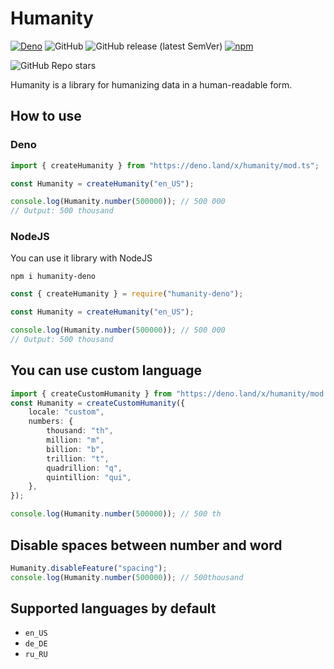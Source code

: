 # Humanity

[![Deno](https://github.com/fl3xice/humanity/actions/workflows/deno.yml/badge.svg)](https://github.com/fl3xice/humanity/actions/workflows/deno.yml)
![GitHub](https://img.shields.io/github/license/fl3xice/humanity)
![GitHub release (latest SemVer)](https://img.shields.io/github/v/release/fl3xice/humanity)
[![npm](https://img.shields.io/npm/v/humanity-deno)](https://www.npmjs.com/package/humanity-deno)

![GitHub Repo stars](https://img.shields.io/github/stars/fl3xice/humanity?style=social)

Humanity is a library for humanizing data in a human-readable form.

## How to use

### Deno

```typescript
import { createHumanity } from "https://deno.land/x/humanity/mod.ts";

const Humanity = createHumanity("en_US");

console.log(Humanity.number(500000)); // 500 000
// Output: 500 thousand
```

### NodeJS

You can use it library with NodeJS

```
npm i humanity-deno
```

```javascript
const { createHumanity } = require("humanity-deno");

const Humanity = createHumanity("en_US");

console.log(Humanity.number(500000)); // 500 000
// Output: 500 thousand
```

## You can use custom language

```typescript
import { createCustomHumanity } from "https://deno.land/x/humanity/mod.ts";
const Humanity = createCustomHumanity({
    locale: "custom",
    numbers: {
        thousand: "th",
        million: "m",
        billion: "b",
        trillion: "t",
        quadrillion: "q",
        quintillion: "qui",
    },
});

console.log(Humanity.number(500000)); // 500 th
```

## Disable spaces between number and word

```typescript
Humanity.disableFeature("spacing");
console.log(Humanity.number(500000)); // 500thousand
```

## Supported languages by default

-   `en_US`
-   `de_DE`
-   `ru_RU`
